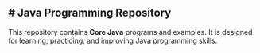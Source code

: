 ##  # Java Programming Repository

This repository contains **Core Java** programs and examples. It is designed for learning, practicing, and improving Java programming skills.  




